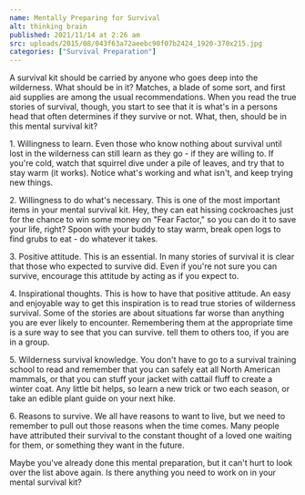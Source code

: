 ```yaml
---
name: Mentally Preparing for Survival
alt: thinking brain
published: 2021/11/14 at 2:26 am
src: uploads/2015/08/043f63a72aeebc90f07b2424_1920-370x215.jpg
categories: ["Survival Preparation"]
---
```

A survival kit should be carried by anyone who goes deep into the wilderness. What should be in it? Matches, a blade of some sort, and first aid supplies are among the usual recommendations. When you read the true stories of survival, though, you start to see that it is what's in a persons head that often determines if they survive or not. What, then, should be in this mental survival kit?

1\. Willingness to learn. Even those who know nothing about survival until lost in the wilderness can still learn as they go - if they are willing to. If you're cold, watch that squirrel dive under a pile of leaves, and try that to stay warm (it works). Notice what's working and what isn't, and keep trying new things.

2\. Willingness to do what's necessary. This is one of the most important items in your mental survival kit. Hey, they can eat hissing cockroaches just for the chance to win some money on "Fear Factor," so you can do it to save your life, right? Spoon with your buddy to stay warm, break open logs to find grubs to eat - do whatever it takes.

3\. Positive attitude. This is an essential. In many stories of survival it is clear that those who expected to survive did. Even if you're not sure you can survive, encourage this attitude by acting as if you expect to.

4\. Inspirational thoughts. This is how to have that positive attitude. An easy and enjoyable way to get this inspiration is to read true stories of wilderness survival. Some of the stories are about situations far worse than anything you are ever likely to encounter. Remembering them at the appropriate time is a sure way to see that you can survive. tell them to others too, if you are in a group.

5\. Wilderness survival knowledge. You don't have to go to a survival training school to read and remember that you can safely eat all North American mammals, or that you can stuff your jacket with cattail fluff to create a winter coat. Any little bit helps, so learn a new trick or two each season, or take an edible plant guide on your next hike.

6\. Reasons to survive. We all have reasons to want to live, but we need to remember to pull out those reasons when the time comes. Many people have attributed their survival to the constant thought of a loved one waiting for them, or something they want in the future.

Maybe you've already done this mental preparation, but it can't hurt to look over the list above again. Is there anything you need to work on in your mental survival kit?